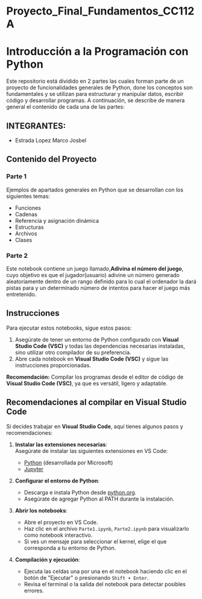 # Proyecto_Final_Fundamentos_CC112A
# Introducción a la Programación con Python

Este repositorio está dividido en 2 partes las cuales forman parte de un proyecto de funcionalidades generales de Python, done los conceptos son fundamentales y se utilizan para estructurar
y manipular datos, escribir código y desarrollar programas. A continuación, se describe de manera general el contenido de cada una de las partes:

## INTEGRANTES:  
- Estrada Lopez Marco Josbel  

## Contenido del Proyecto

### **Parte 1**  
Ejemplos de apartados generales en Python que se desarrollan con los siguientes temas:
- Funciones  
- Cadenas  
- Referencia y asignación dinámica
- Estructuras
- Archivos 
- Clases  

### **Parte 2**  
Este notebook contiene un juego llamado,**Adivina el número del juego**, cuyo objetivo es que el jugador(usuario) adivine un número generado aleatoriamente dentro de un rango definido
para lo cual el ordenador la dará pistas para y un determinado número de intentos para hacer el juego más entretenido.

## Instrucciones

Para ejecutar estos notebooks, sigue estos pasos:

1. Asegúrate de tener un entorno de Python configurado con **Visual Studio Code (VSC)** y todas las dependencias necesarias instaladas, sino utilizar otro compilador de su preferencia.  
2. Abre cada notebook en **Visual Studio Code (VSC)** y sigue las instrucciones proporcionadas.  

**Recomendación:** Compilar los programas desde el editor de código de **Visual Studio Code (VSC)**, ya que es versátil, ligero y adaptable.


## Recomendaciones al compilar en Visual Studio Code

Si decides trabajar en **Visual Studio Code**, aquí tienes algunos pasos y recomendaciones:

1. **Instalar las extensiones necesarias**:  
   Asegúrate de instalar las siguientes extensiones en VS Code:  
   - [Python](https://marketplace.visualstudio.com/items?itemName=ms-python.python) (desarrollada por Microsoft)  
   - [Jupyter](https://marketplace.visualstudio.com/items?itemName=ms-toolsai.jupyter)  

2. **Configurar el entorno de Python**:  
   - Descarga e instala Python desde [python.org](https://www.python.org/).  
   - Asegúrate de agregar Python al PATH durante la instalación.  
     
3. **Abrir los notebooks**:  
   - Abre el proyecto en VS Code.  
   - Haz clic en el archivo `Parte1.ipynb`, `Parte2.ipynb` para visualizarlo como notebook interactivo.  
   - Si ves un mensaje para seleccionar el kernel, elige el que corresponda a tu entorno de Python.  

4. **Compilación y ejecución**:  
   - Ejecuta las celdas una por una en el notebook haciendo clic en el botón de "Ejecutar" o presionando `Shift + Enter`.  
   - Revisa el terminal o la salida del notebook para detectar posibles errores.

  
